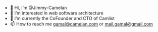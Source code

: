 - 👋 Hi, I’m @Jimmy-Camelan
- 👀 I’m interested in web software architecture
- 🌱 I’m currently the CoFounder and CTO of Camlist
- 📫 How to reach me gamal@camelan.com or mail.gamal@gmail.com
